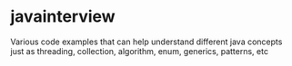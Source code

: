 javainterview
=============

Various code examples that can help understand different java concepts just as threading, collection, algorithm, enum, generics, patterns, etc
